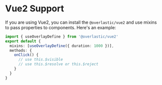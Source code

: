 # Vue2 Support

If you are using Vue2, you can install the `@overlastic/vue2` and use mixins to pass properties to components. Here's an example:

```ts
import { useOverlayDefine } from '@overlastic/vue2'
export default {
  mixins: [useOverlayDefine({ duration: 1000 })],
  methods: {
    onClick() {
      // use this.$visible
      // use this.$resolve or this.$reject
    }
  }
}
```
